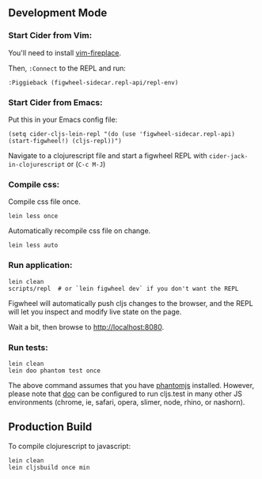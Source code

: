 ## Development Mode

### Start Cider from Vim:

You'll need to install [vim-fireplace](https://github.com/tpope/vim-fireplace).

Then, `:Connect` to the REPL and run:

    :Piggieback (figwheel-sidecar.repl-api/repl-env)

### Start Cider from Emacs:

Put this in your Emacs config file:

```
(setq cider-cljs-lein-repl "(do (use 'figwheel-sidecar.repl-api) (start-figwheel!) (cljs-repl))")
```

Navigate to a clojurescript file and start a figwheel REPL with `cider-jack-in-clojurescript` or (`C-c M-J`)

### Compile css:

Compile css file once.

```
lein less once
```

Automatically recompile css file on change.

```
lein less auto
```

### Run application:

```
lein clean
scripts/repl  # or `lein figwheel dev` if you don't want the REPL
```

Figwheel will automatically push cljs changes to the browser, and
the REPL will let you inspect and modify live state on the page.

Wait a bit, then browse to [http://localhost:8080](http://localhost:8080).

### Run tests:

```
lein clean
lein doo phantom test once
```

The above command assumes that you have [phantomjs](https://www.npmjs.com/package/phantomjs) installed. However, please note that [doo](https://github.com/bensu/doo) can be configured to run cljs.test in many other JS environments (chrome, ie, safari, opera, slimer, node, rhino, or nashorn).

## Production Build


To compile clojurescript to javascript:

```
lein clean
lein cljsbuild once min
```

